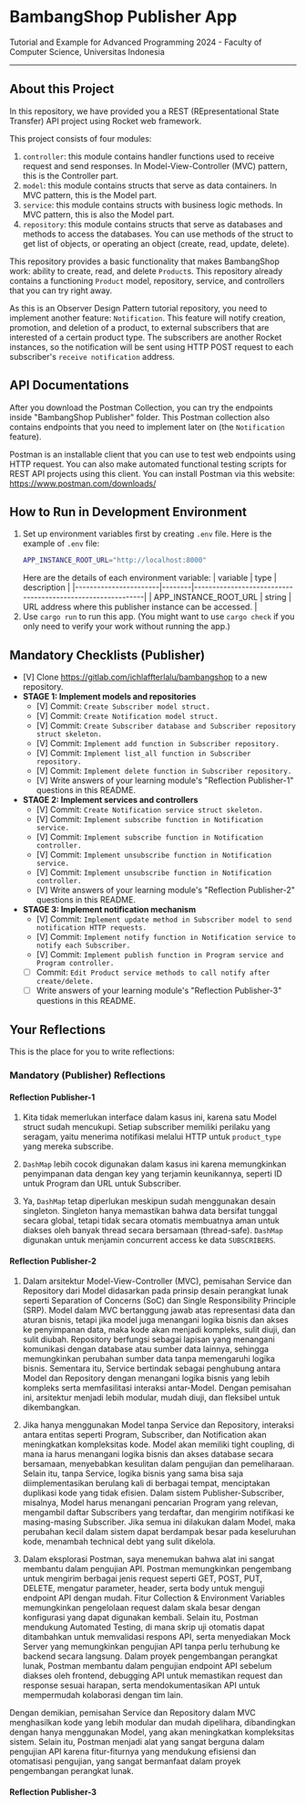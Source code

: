# BambangShop Publisher App
Tutorial and Example for Advanced Programming 2024 - Faculty of Computer Science, Universitas Indonesia

---

## About this Project
In this repository, we have provided you a REST (REpresentational State Transfer) API project using Rocket web framework.

This project consists of four modules:
1.  `controller`: this module contains handler functions used to receive request and send responses.
    In Model-View-Controller (MVC) pattern, this is the Controller part.
2.  `model`: this module contains structs that serve as data containers.
    In MVC pattern, this is the Model part.
3.  `service`: this module contains structs with business logic methods.
    In MVC pattern, this is also the Model part.
4.  `repository`: this module contains structs that serve as databases and methods to access the databases.
    You can use methods of the struct to get list of objects, or operating an object (create, read, update, delete).

This repository provides a basic functionality that makes BambangShop work: ability to create, read, and delete `Product`s.
This repository already contains a functioning `Product` model, repository, service, and controllers that you can try right away.

As this is an Observer Design Pattern tutorial repository, you need to implement another feature: `Notification`.
This feature will notify creation, promotion, and deletion of a product, to external subscribers that are interested of a certain product type.
The subscribers are another Rocket instances, so the notification will be sent using HTTP POST request to each subscriber's `receive notification` address.

## API Documentations

After you download the Postman Collection, you can try the endpoints inside "BambangShop Publisher" folder.
This Postman collection also contains endpoints that you need to implement later on (the `Notification` feature).

Postman is an installable client that you can use to test web endpoints using HTTP request.
You can also make automated functional testing scripts for REST API projects using this client.
You can install Postman via this website: https://www.postman.com/downloads/

## How to Run in Development Environment
1.  Set up environment variables first by creating `.env` file.
    Here is the example of `.env` file:
    ```bash
    APP_INSTANCE_ROOT_URL="http://localhost:8000"
    ```
    Here are the details of each environment variable:
    | variable              | type   | description                                                |
    |-----------------------|--------|------------------------------------------------------------|
    | APP_INSTANCE_ROOT_URL | string | URL address where this publisher instance can be accessed. |
2.  Use `cargo run` to run this app.
    (You might want to use `cargo check` if you only need to verify your work without running the app.)

## Mandatory Checklists (Publisher)
-   [V] Clone https://gitlab.com/ichlaffterlalu/bambangshop to a new repository.
-   **STAGE 1: Implement models and repositories**
    -   [V] Commit: `Create Subscriber model struct.`
    -   [V] Commit: `Create Notification model struct.`
    -   [V] Commit: `Create Subscriber database and Subscriber repository struct skeleton.`
    -   [V] Commit: `Implement add function in Subscriber repository.`
    -   [V] Commit: `Implement list_all function in Subscriber repository.`
    -   [V] Commit: `Implement delete function in Subscriber repository.`
    -   [V] Write answers of your learning module's "Reflection Publisher-1" questions in this README.
-   **STAGE 2: Implement services and controllers**
    -   [V] Commit: `Create Notification service struct skeleton.`
    -   [V] Commit: `Implement subscribe function in Notification service.`
    -   [V] Commit: `Implement subscribe function in Notification controller.`
    -   [V] Commit: `Implement unsubscribe function in Notification service.`
    -   [V] Commit: `Implement unsubscribe function in Notification controller.`
    -   [V] Write answers of your learning module's "Reflection Publisher-2" questions in this README.
-   **STAGE 3: Implement notification mechanism**
    -   [V] Commit: `Implement update method in Subscriber model to send notification HTTP requests.`
    -   [V] Commit: `Implement notify function in Notification service to notify each Subscriber.`
    -   [V] Commit: `Implement publish function in Program service and Program controller.`
    -   [ ] Commit: `Edit Product service methods to call notify after create/delete.`
    -   [ ] Write answers of your learning module's "Reflection Publisher-3" questions in this README.

## Your Reflections
This is the place for you to write reflections:

### Mandatory (Publisher) Reflections

#### Reflection Publisher-1

1. Kita tidak memerlukan interface dalam kasus ini, karena satu Model struct sudah mencukupi. Setiap subscriber memiliki perilaku yang seragam, yaitu menerima notifikasi melalui HTTP untuk `product_type` yang mereka subscribe.

2. `DashMap` lebih cocok digunakan dalam kasus ini karena memungkinkan penyimpanan data dengan key yang terjamin keunikannya, seperti ID untuk Program dan URL untuk Subscriber.

3. Ya, `DashMap` tetap diperlukan meskipun sudah menggunakan desain singleton. Singleton hanya memastikan bahwa data bersifat tunggal secara global, tetapi tidak secara otomatis membuatnya aman untuk diakses oleh banyak thread secara bersamaan (thread-safe). `DashMap` digunakan untuk menjamin concurrent access ke data `SUBSCRIBERS`.

#### Reflection Publisher-2

1. Dalam arsitektur Model-View-Controller (MVC), pemisahan Service dan Repository dari Model didasarkan pada prinsip desain perangkat lunak seperti Separation of Concerns (SoC) dan Single Responsibility Principle (SRP). Model dalam MVC bertanggung jawab atas representasi data dan aturan bisnis, tetapi jika model juga menangani logika bisnis dan akses ke penyimpanan data, maka kode akan menjadi kompleks, sulit diuji, dan sulit diubah. Repository berfungsi sebagai lapisan yang menangani komunikasi dengan database atau sumber data lainnya, sehingga memungkinkan perubahan sumber data tanpa memengaruhi logika bisnis. Sementara itu, Service bertindak sebagai penghubung antara Model dan Repository dengan menangani logika bisnis yang lebih kompleks serta memfasilitasi interaksi antar-Model. Dengan pemisahan ini, arsitektur menjadi lebih modular, mudah diuji, dan fleksibel untuk dikembangkan.

2. Jika hanya menggunakan Model tanpa Service dan Repository, interaksi antara entitas seperti Program, Subscriber, dan Notification akan meningkatkan kompleksitas kode. Model akan memiliki tight coupling, di mana ia harus menangani logika bisnis dan akses database secara bersamaan, menyebabkan kesulitan dalam pengujian dan pemeliharaan. Selain itu, tanpa Service, logika bisnis yang sama bisa saja diimplementasikan berulang kali di berbagai tempat, menciptakan duplikasi kode yang tidak efisien. Dalam sistem Publisher-Subscriber, misalnya, Model harus menangani pencarian Program yang relevan, mengambil daftar Subscribers yang terdaftar, dan mengirim notifikasi ke masing-masing Subscriber. Jika semua ini dilakukan dalam Model, maka perubahan kecil dalam sistem dapat berdampak besar pada keseluruhan kode, menambah technical debt yang sulit dikelola.

3. Dalam eksplorasi Postman, saya menemukan bahwa alat ini sangat membantu dalam pengujian API. Postman memungkinkan pengembang untuk mengirim berbagai jenis request seperti GET, POST, PUT, DELETE, mengatur parameter, header, serta body untuk menguji endpoint API dengan mudah. Fitur Collection & Environment Variables memungkinkan pengelolaan request dalam skala besar dengan konfigurasi yang dapat digunakan kembali. Selain itu, Postman mendukung Automated Testing, di mana skrip uji otomatis dapat ditambahkan untuk memvalidasi respons API, serta menyediakan Mock Server yang memungkinkan pengujian API tanpa perlu terhubung ke backend secara langsung. Dalam proyek pengembangan perangkat lunak, Postman membantu dalam pengujian endpoint API sebelum diakses oleh frontend, debugging API untuk memastikan request dan response sesuai harapan, serta mendokumentasikan API untuk mempermudah kolaborasi dengan tim lain.

Dengan demikian, pemisahan Service dan Repository dalam MVC menghasilkan kode yang lebih modular dan mudah dipelihara, dibandingkan dengan hanya menggunakan Model, yang akan meningkatkan kompleksitas sistem. Selain itu, Postman menjadi alat yang sangat berguna dalam pengujian API karena fitur-fiturnya yang mendukung efisiensi dan otomatisasi pengujian, yang sangat bermanfaat dalam proyek pengembangan perangkat lunak.

#### Reflection Publisher-3
